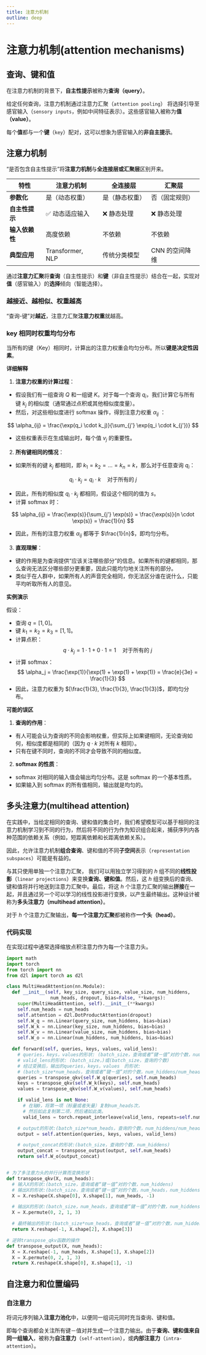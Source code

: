 ```yaml
---
title: 注意力机制
outline: deep
---
```


# 注意力机制(attention mechanisms)

## 查询、键和值

在注意力机制的背景下，**自主性提示**被称为**查询（query）**。

给定任何查询，注意力机制通过注意力汇聚（`attention pooling`） 将选择引导至感官输入（`sensory inputs`，例如中间特征表示）。这些感官输入被称为**值（value）**。

每个**值**都与一个**键**（`key`）配对，这可以想象为感官输入的**非自主提示**。

## 注意力机制

“是否包含自主性提示”将**注意力机制**与**全连接层或汇聚层**区别开来。

| 特性           | 注意力机制       | 全连接层       | 汇聚层         |
| -------------- | ---------------- | -------------- | -------------- |
| **参数化**     | 是（动态权重）   | 是（静态权重） | 否（固定规则） |
| **自主性提示** | ✅ 动态适应输入  | ❌ 静态处理    | ❌ 静态处理    |
| **输入依赖性** | 高度依赖         | 不依赖         | 不依赖         |
| **典型应用**   | Transformer, NLP | 传统分类模型   | CNN 的空间降维 |

通过**注意力汇聚**将**查询**（自主性提示）和**键**（非自主性提示）结合在一起，实现对**值**（感官输入）的**选择**倾向（智能选择）。

### 越接近、越相似、权重越高

“查询-键”对**越近**，注意力汇聚**注意力权重**就越高。

### key 相同时权重均匀分布

当所有的键（Key）相同时，计算出的注意力权重会均匀分布。所以**键是决定性因素**。

**详细解释**

1. **注意力权重的计算过程**：

- 假设我们有一组查询 $Q$ 和一组键 $K$。对于每一个查询 $q_i$，我们计算它与所有键 $k_j$ 的相似度（通常通过点积或其他相似度度量）。
- 然后，对这些相似度进行 softmax 操作，得到注意力权重 $\alpha_{ij}$ ：

$$
\alpha_{ij} = \frac{\exp(q_i \cdot k_j)}{\sum_{j'} \exp(q_i \cdot k_{j'})}
$$

- 这些权重表示在生成输出时，每个值 $v_j$ 的重要性。

2. **所有键相同的情况**：

- 如果所有的键 $k_j$ 都相同，即 $k_1 = k_2 = \dots = k_n = k$，那么对于任意查询 $q_i$：

$$
q_i \cdot k_j = q_i \cdot k \quad \text{对于所有的} \ j
$$

- 因此，所有的相似度 $q_i \cdot k_j$ 都相同，假设这个相同的值为 $s$。
- 计算 softmax 时：

$$
\alpha_{ij} = \frac{\exp(s)}{\sum_{j'} \exp(s)} = \frac{\exp(s)}{n \cdot \exp(s)} = \frac{1}{n}
$$

- 因此，所有的注意力权重 $\alpha_{ij}$ 都等于 $\frac{1}{n}$，即均匀分布。

3. **直观理解**：

- 键的作用是为查询提供“应该关注哪些部分”的信息。如果所有的键都相同，那么查询无法区分哪些部分更重要，因此只能均匀地关注所有的部分。
- 类似于在人群中，如果所有人的声音完全相同，你无法区分谁在说什么，只能平均听取所有人的意见。

**实例演示**

假设：

- 查询 $q = [1, 0]$。
- 键 $k_1 = k_2 = k_3 = [1, 1]$。
- 计算点积：
  $$
  q \cdot k_j = 1 \cdot 1 + 0 \cdot 1 = 1 \quad \text{对于所有的} \ j
  $$
- 计算 softmax：
  $$
  \alpha_j = \frac{\exp(1)}{\exp(1) + \exp(1) + \exp(1)} = \frac{e}{3e} = \frac{1}{3}
  $$
- 因此，注意力权重为 $[\frac{1}{3}, \frac{1}{3}, \frac{1}{3}]$，即均匀分布。

**可能的误区**

1. **查询的作用**：

- 有人可能会认为查询的不同会影响权重，但实际上如果键相同，无论查询如何，相似度都是相同的（因为 $q \cdot k$ 对所有 $k$ 相同）。
- 只有在键不同时，查询的不同才会导致不同的相似度。

2. **softmax 的性质**：

- softmax 对相同的输入值会输出均匀分布。这是 softmax 的一个基本性质。
- 如果输入到 softmax 的所有值相同，输出就是均匀的。

## 多头注意力(multihead attention)

在实践中，当给定相同的查询、键和值的集合时，我们希望模型可以基于相同的注意力机制学习到不同的行为，然后将不同的行为作为知识组合起来，捕获序列内各种范围的依赖关系（例如，短距离依赖和长距离依赖关系）。

因此，允许注意力机制**组合查询**、键和值的不同**子空间**表示（`representation subspaces`）可能是有益的。

与其只使用单独一个注意力汇聚， 我们可以用独立学习得到的 $h$ 组不同的**线性投影**（`linear projections`）来变换**查询、键和值**。然后，这 $h$ 组变换后的查询、键和值将并行地送到注意力汇聚中。最后，将这 $h$ 个注意力汇聚的输出**拼接**在一起，并且通过另一个可以学习的线性投影进行变换，以产生最终输出。这种设计被称为**多头注意力（multihead attention）**。

对于 $h$ 个注意力汇聚输出，**每一个注意力汇聚**都被称作**一个头（head）**。

### 代码实现

在实现过程中通常选择缩放点积注意力作为每一个注意力头。

```py
import math
import torch
from torch import nn
from d2l import torch as d2l

class MultiHeadAttention(nn.Module):
  def __init__(self, key_size, query_size, value_size, num_hiddens,
                num_heads, dropout, bias=False, **kwargs):
    super(MultiHeadAttention, self).__init__(**kwargs)
    self.num_heads = num_heads
    self.attention = d2l.DotProductAttention(dropout)
    self.W_q = nn.Linear(query_size, num_hiddens, bias=bias)
    self.W_k = nn.Linear(key_size, num_hiddens, bias=bias)
    self.W_v = nn.Linear(value_size, num_hiddens, bias=bias)
    self.W_o = nn.Linear(num_hiddens, num_hiddens, bias=bias)

  def forward(self, queries, keys, values, valid_lens):
    # queries，keys，values的形状: (batch_size，查询或者“键－值”对的个数，num_hiddens)
    # valid_lens的形状: (batch_size，)或(batch_size，查询的个数)
    # 经过变换后，输出的queries，keys，values　的形状:
    # (batch_size*num_heads，查询或者“键－值”对的个数，num_hiddens/num_heads)
    queries = transpose_qkv(self.W_q(queries), self.num_heads)
    keys = transpose_qkv(self.W_k(keys), self.num_heads)
    values = transpose_qkv(self.W_v(values), self.num_heads)

    if valid_lens is not None:
      # 在轴0，将第一项（标量或者矢量）复制num_heads次，
      # 然后如此复制第二项，然后诸如此类。
      valid_lens = torch.repeat_interleave(valid_lens, repeats=self.num_heads, dim=0)

    # output的形状:(batch_size*num_heads，查询的个数，num_hiddens/num_heads)
    output = self.attention(queries, keys, values, valid_lens)

    # output_concat的形状:(batch_size，查询的个数，num_hiddens)
    output_concat = transpose_output(output, self.num_heads)
    return self.W_o(output_concat)


# 为了多注意力头的并行计算而变换形状
def transpose_qkv(X, num_heads):
  # 输入X的形状:(batch_size，查询或者“键－值”对的个数，num_hiddens)
  # 输出X的形状:(batch_size，查询或者“键－值”对的个数，num_heads，num_hiddens/num_heads)
  X = X.reshape(X.shape[0], X.shape[1], num_heads, -1)

  # 输出X的形状:(batch_size，num_heads，查询或者“键－值”对的个数，num_hiddens/num_heads)
  X = X.permute(0, 2, 1, 3)

  # 最终输出的形状:(batch_size*num_heads，查询或者“键－值”对的个数，num_hiddens/num_heads)
  return X.reshape(-1, X.shape[2], X.shape[3])

# 逆转transpose_qkv函数的操作
def transpose_output(X, num_heads):
  X = X.reshape(-1, num_heads, X.shape[1], X.shape[2])
  X = X.permute(0, 2, 1, 3)
  return X.reshape(X.shape[0], X.shape[1], -1)
```

## 自注意力和位置编码

### 自注意力

将词元序列输入**注意力池化**中，以便同一组词元同时充当查询、键和值。

即每个查询都会关注所有键－值对并生成一个注意力输出。由于**查询、键和值来自同一组输入**，被称为**自注意力**（`self-attention`），或**内部注意力**（`intra-attention`）。
